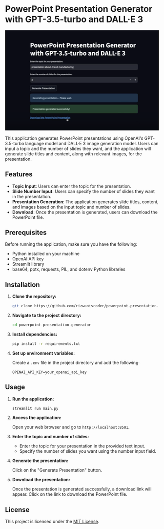 # PowerPoint Presentation Generator with GPT-3.5-turbo and DALL·E 3

<img src="presentation generator 1.png">

This application generates PowerPoint presentations using OpenAI's GPT-3.5-turbo language model and DALL·E 3 image generation model. Users can input a topic and the number of slides they want, and the application will generate slide titles and content, along with relevant images, for the presentation.

## Features

- **Topic Input**: Users can enter the topic for the presentation.
- **Slide Number Input**: Users can specify the number of slides they want in the presentation.
- **Presentation Generation**: The application generates slide titles, content, and images based on the input topic and number of slides.
- **Download**: Once the presentation is generated, users can download the PowerPoint file.

## Prerequisites

Before running the application, make sure you have the following:

- Python installed on your machine
- OpenAI API key
- Streamlit library
- base64, pptx, requests, PIL, and dotenv Python libraries

## Installation

1. **Clone the repository:**

    ```bash
    git clone https://github.com/rizwaniscoder/powerpoint-presentation-generator.git
    ```

2. **Navigate to the project directory:**

    ```bash
    cd powerpoint-presentation-generator
    ```

3. **Install dependencies:**

    ```bash
    pip install -r requirements.txt
    ```

4. **Set up environment variables:**

    Create a `.env` file in the project directory and add the following:

    ```plaintext
    OPENAI_API_KEY=your_openai_api_key
    ```

## Usage

1. **Run the application:**

    ```bash
    streamlit run main.py
    ```

2. **Access the application:**

    Open your web browser and go to `http://localhost:8501`.

3. **Enter the topic and number of slides:**

    - Enter the topic for your presentation in the provided text input.
    - Specify the number of slides you want using the number input field.

4. **Generate the presentation:**

    Click on the "Generate Presentation" button.

5. **Download the presentation:**

    Once the presentation is generated successfully, a download link will appear. Click on the link to download the PowerPoint file.

## License

This project is licensed under the [MIT License](LICENSE).
